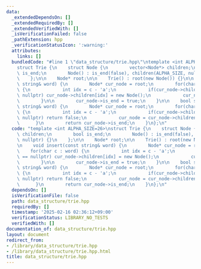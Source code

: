```yaml
---
data:
  _extendedDependsOn: []
  _extendedRequiredBy: []
  _extendedVerifiedWith: []
  _isVerificationFailed: false
  _pathExtension: hpp
  _verificationStatusIcon: ':warning:'
  attributes:
    links: []
  bundledCode: "#line 1 \"data_structure/trie.hpp\"\ntemplate <int ALPHA_SIZE=26>\n\
    struct Trie {\n    struct Node {\n        vector<Node*> children;\n        bool\
    \ is_end;\n        Node() : is_end(false), children(ALPHA_SIZE, nullptr) {}\n\
    \    };\n\n    Node* root;\n\n    Trie() : root(new Node()) {}\n\n    void insert(const\
    \ string& word) {\n        Node* cur_node = root;\n        for(char c : word)\
    \ {\n            int idx = c - 'a';\n            if(cur_node->children[idx] ==\
    \ nullptr) cur_node->children[idx] = new Node();\n            cur_node = cur_node->children[idx];\n\
    \        }\n\n        cur_node->is_end = true;\n    }\n\n    bool search(const\
    \ string& word) {\n        Node* cur_node = root;\n        for(char c : word)\
    \ {\n            int idx = c - 'a';\n            if(cur_node->children[idx] ==\
    \ nullptr) return false;\n            cur_node = cur_node->children[idx];\n  \
    \      }\n        return cur_node->is_end;\n    }\n};\n"
  code: "template <int ALPHA_SIZE=26>\nstruct Trie {\n    struct Node {\n        vector<Node*>\
    \ children;\n        bool is_end;\n        Node() : is_end(false), children(ALPHA_SIZE,\
    \ nullptr) {}\n    };\n\n    Node* root;\n\n    Trie() : root(new Node()) {}\n\
    \n    void insert(const string& word) {\n        Node* cur_node = root;\n    \
    \    for(char c : word) {\n            int idx = c - 'a';\n            if(cur_node->children[idx]\
    \ == nullptr) cur_node->children[idx] = new Node();\n            cur_node = cur_node->children[idx];\n\
    \        }\n\n        cur_node->is_end = true;\n    }\n\n    bool search(const\
    \ string& word) {\n        Node* cur_node = root;\n        for(char c : word)\
    \ {\n            int idx = c - 'a';\n            if(cur_node->children[idx] ==\
    \ nullptr) return false;\n            cur_node = cur_node->children[idx];\n  \
    \      }\n        return cur_node->is_end;\n    }\n};\n"
  dependsOn: []
  isVerificationFile: false
  path: data_structure/trie.hpp
  requiredBy: []
  timestamp: '2025-02-16 02:36:12+09:00'
  verificationStatus: LIBRARY_NO_TESTS
  verifiedWith: []
documentation_of: data_structure/trie.hpp
layout: document
redirect_from:
- /library/data_structure/trie.hpp
- /library/data_structure/trie.hpp.html
title: data_structure/trie.hpp
---
```

